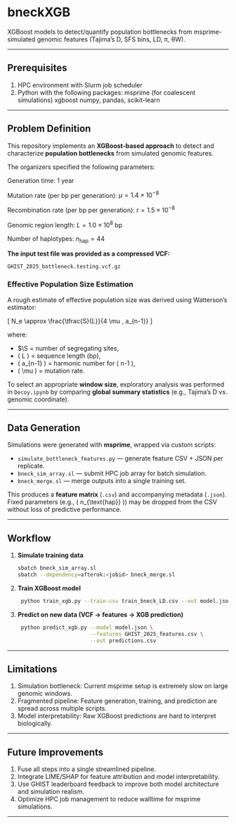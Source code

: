 # bneckXGB
XGBoost models to detect/quantify population bottlenecks from msprime-simulated genomic features (Tajima’s D, SFS bins, LD, π, θW).

---

## Prerequisites

1. HPC environment with Slurm job scheduler
2. Python with the following packages:
      msprime (for coalescent simulations)
      xgboost
      numpy, pandas, scikit-learn

---

## Problem Definition

This repository implements an **XGBoost-based approach** to detect and characterize **population bottlenecks** from simulated genomic features.  

The organizers specified the following parameters:


Generation time: $1\ \text{year}$

Mutation rate (per bp per generation): $\mu = 1.4 \times 10^{-8}$

Recombination rate (per bp per generation): $r = 1.5 \times 10^{-8}$

Genomic region length: $L = 1.0 \times 10^{8}\ \text{bp}$

Number of haplotypes: $n_{\text{hap}} = 44$


**The input test file was provided as a compressed VCF:**

`GHIST_2025_bottleneck.testing.vcf.gz`


### Effective Population Size Estimation

A rough estimate of effective population size was derived using Watterson’s estimator:

\[
N_e \approx \frac{\tfrac{S}{L}}{4 \mu \, a_{n-1}}
\]

where:
- $\S = number of segregating sites,  
- \( L \) = sequence length (bp),  
- \( a_{n-1} \) = harmonic number for \( n-1 \),  
- \( \mu \) = mutation rate.  

To select an appropriate **window size**, exploratory analysis was performed in `Decoy.ipynb` by comparing **global summary statistics** (e.g., Tajima’s D vs. genomic coordinate).

---

## Data Generation

Simulations were generated with **msprime**, wrapped via custom scripts:

- `simulate_bottleneck_features.py` — generate feature CSV + JSON per replicate.  
- `bneck_sim_array.sl` — submit HPC job array for batch simulation.  
- `bneck_merge.sl` — merge outputs into a single training set.

This produces a **feature matrix** (`.csv`) and accompanying metadata (`.json`).  
Fixed parameters (e.g., \( n_{\text{hap}} \)) may be dropped from the CSV without loss of predictive performance.

---

## Workflow

1. **Simulate training data**  
   ```bash
   sbatch bneck_sim_array.sl
   sbatch --dependency=afterok:<jobid> bneck_merge.sl
   ```
2. **Train XGBoost model**
   ```bash
    python train_xgb.py --train-csv train_bneck_LD.csv --out model.json
    ```
3. **Predict on new data (VCF → features → XGB prediction)**
   ```bash
    python predict_xgb.py --model model.json \
                          --features GHIST_2025_features.csv \
                          --out predictions.csv

   ```

---

## Limitations

1. Simulation bottleneck: Current msprime setup is extremely slow on large genomic windows.
2. Fragmented pipeline: Feature generation, training, and prediction are spread across multiple scripts.
3. Model interpretability: Raw XGBoost predictions are hard to interpret biologically.

---

## Future Improvements

1. Fuse all steps into a single streamlined pipeline.
2. Integrate LIME/SHAP for feature attribution and model interpretability.
3. Use GHIST leaderboard feedback to improve both model architecture and simulation realism.
4. Optimize HPC job management to reduce walltime for msprime simulations.

---
